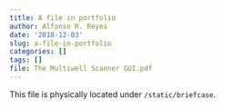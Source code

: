 ```yaml
---
title: A file in portfolio
author: Alfonso R. Reyes
date: '2018-12-03'
slug: a-file-in-portfolio
categories: []
tags: []
file: The Multiwell Scanner GUI.pdf
---
```


This file is physically located under `/static/briefcase`.
